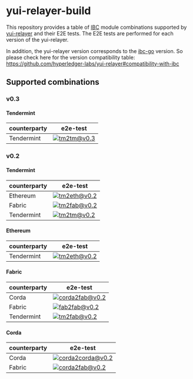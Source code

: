 # yui-relayer-build

This repository provides a table of [IBC](https://github.com/cosmos/ibc) module combinations supported by [yui-relayer](https://github.com/hyperledger-labs/yui-relayer) and their E2E tests. The E2E tests are performed for each version of the yui-relayer.

In addition, the yui-relayer version corresponds to the [ibc-go](https://github.com/cosmos/ibc-go) version. So please check here for the version compatibility table: https://github.com/hyperledger-labs/yui-relayer#compatibility-with-ibc

## Supported combinations

### v0.3

#### Tendermint

| counterparty | e2e-test                                                                                                                                                                                                      |
|--------------|---------------------------------------------------------------------------------------------------------------------------------------------------------------------------------------------------------------|
| Tendermint   | [![tm2tm@v0.3](https://github.com/datachainlab/yui-relayer-build/actions/workflows/v0.3-tm2tm.yml/badge.svg?branch=v0.3)](https://github.com/datachainlab/yui-relayer-build/actions/workflows/v0.3-tm2tm.yml) |

### v0.2

#### Tendermint

| counterparty | e2e-test                                                                                                                                                                                                         |
|--------------|------------------------------------------------------------------------------------------------------------------------------------------------------------------------------------------------------------------|
| Ethereum     | [![tm2eth@v0.2](https://github.com/datachainlab/yui-relayer-build/actions/workflows/v0.2-tm2eth.yml/badge.svg?branch=v0.2)](https://github.com/datachainlab/yui-relayer-build/actions/workflows/v0.2-tm2eth.yml) |
| Fabric       | [![tm2fab@v0.2](https://github.com/datachainlab/yui-relayer-build/actions/workflows/v0.2-tm2fab.yml/badge.svg?branch=v0.2)](https://github.com/datachainlab/yui-relayer-build/actions/workflows/v0.2-tm2fab.yml) |
| Tendermint   | [![tm2tm@v0.2](https://github.com/datachainlab/yui-relayer-build/actions/workflows/v0.2-tm2tm.yml/badge.svg?branch=v0.2)](https://github.com/datachainlab/yui-relayer-build/actions/workflows/v0.2-tm2tm.yml)    |


#### Ethereum

| counterparty | e2e-test                                                                                                                                                                                                         |
|--------------|------------------------------------------------------------------------------------------------------------------------------------------------------------------------------------------------------------------|
| Tendermint   | [![tm2eth@v0.2](https://github.com/datachainlab/yui-relayer-build/actions/workflows/v0.2-tm2eth.yml/badge.svg?branch=v0.2)](https://github.com/datachainlab/yui-relayer-build/actions/workflows/v0.2-tm2eth.yml) |


#### Fabric

| counterparty | e2e-test                                                                                                                                                                                                                  |
|--------------|---------------------------------------------------------------------------------------------------------------------------------------------------------------------------------------------------------------------------|
| Corda        | [![corda2fab@v0.2](https://github.com/datachainlab/yui-relayer-build/actions/workflows/v0.2-corda2fab.yml/badge.svg?branch=v0.2)](https://github.com/datachainlab/yui-relayer-build/actions/workflows/v0.2-corda2fab.yml) |
| Fabric       | [![fab2fab@v0.2](https://github.com/datachainlab/yui-relayer-build/actions/workflows/v0.2-fab2fab.yml/badge.svg)](https://github.com/datachainlab/yui-relayer-build/actions/workflows/v0.2-fab2fab.yml)                   |
| Tendermint   | [![tm2fab@v0.2](https://github.com/datachainlab/yui-relayer-build/actions/workflows/v0.2-tm2fab.yml/badge.svg?branch=v0.2)](https://github.com/datachainlab/yui-relayer-build/actions/workflows/v0.2-tm2fab.yml)          |

#### Corda

| counterparty | e2e-test                                                                                                                                                                                                                        |
|--------------|---------------------------------------------------------------------------------------------------------------------------------------------------------------------------------------------------------------------------------|
| Corda        | [![corda2corda@v0.2](https://github.com/datachainlab/yui-relayer-build/actions/workflows/v0.2-corda2corda.yml/badge.svg?branch=v0.2)](https://github.com/datachainlab/yui-relayer-build/actions/workflows/v0.2-corda2corda.yml) |
| Fabric       | [![corda2fab@v0.2](https://github.com/datachainlab/yui-relayer-build/actions/workflows/v0.2-corda2fab.yml/badge.svg?branch=v0.2)](https://github.com/datachainlab/yui-relayer-build/actions/workflows/v0.2-corda2fab.yml)       |
